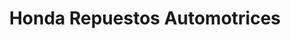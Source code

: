 ---
title: "Honda Repuestos Automotrices"
url: /quito/honda-repuestos-automotrices/
shop: reparación de automóviles
---
